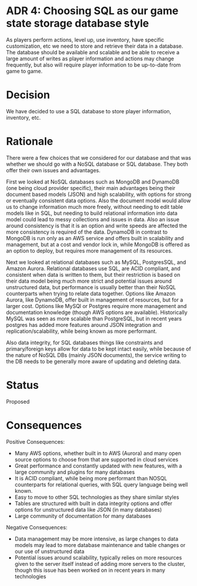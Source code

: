 # ADR 4: Choosing SQL as our game state storage database style

As players perform actions, level up, use inventory, have specific customization, etc we need to store and retrieve their data in a database.  The database should be available and scalable and be able to receive a large amount of writes as player information and actions may change frequently, but also will require player information to be up-to-date from game to game.  

# Decision

We have decided to use a SQL database to store player information, inventory, etc.

# Rationale

There were a few choices that we considered for our database and that was whether we should go with a NoSQL database or SQL database.  They both offer their own issues and advantages.

First we looked at NoSQL databases such as MongoDB and DynamoDB (one being cloud provider specific), their main advantages being their document based models (JSON) and high scalability, with options for strong or eventually consistent data options.  Also the document model would allow us to change information much more freely, without needing to edit table models like in SQL, but needing to build relational information into data model could lead to messy collections and issues in data.  Also an issue around consistency is that it is an option and write speeds are affected the more consistency is required of the data.  DynamoDB in contrast to MongoDB is run only as an AWS service and offers built in scalability and management, but at a cost and vendor lock in, while MongoDB is offered as an option to deploy, but requires more management of its resources.  

Next we looked at relational databases such as MySQL, PostgresSQL, and Amazon Aurora.  Relational databases use SQL, are ACID compliant, and consistent when data is written to them, but their restriction is based on their data model being much more strict and potential issues around unstructured data, but performance is usually better than their NoSQL counterparts when trying to relate data together.  Options like Amazon Aurora, like DynamoDB, offer built in management of resources, but for a larger cost.  Options like MySQl or Postgres require more management and documentation knowledge (though AWS options are available).  Historically MySQL was seen as more scalable than PostgreSQL, but in recent years postgres has added more features around JSON integration and replication/scalability, while being known as more performant.  

Also data integrity, for SQL databases things like constraints and primary/foreign keys allow for data to be kept intact easily, while because of the nature of NoSQL DBs (mainly JSON documents), the service writing to the DB needs to be generally more aware of updating and deleting data.

# Status

Proposed

# Consequences


Positive Consequences:

- Many AWS options, whether built in to AWS (Aurora) and many open source options to choose from that are supported in cloud services 
- Great performance and constantly updated with new features, with a large community and plugins for many databases
- It is ACID compliant, while being more performant than NOSQL counterparts for relational queries, with SQL query language being  well known.
- Easy to move to other SQL technologies as they share similar styles
- Tables are structured with built in data integrity options and offer options for unstructured data like JSON (in many databases)
- Large community of documentation for many databases


Negative Consequences:

- Data management may be more intensive, as large changes to data models may lead to more database maintenance and table changes or our use of unstructured data
- Potential issues around scalability, typically relies on more resources given to the server itself instead of adding more servers to the cluster, though this issue has been worked on in recent years in many technologies